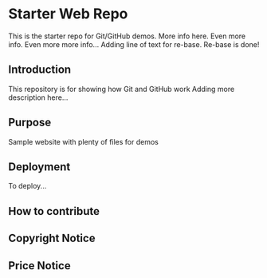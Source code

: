 # Starter Web Repo

This is the starter repo for Git/GitHub demos.
More info here.
Even more info.
Even more more info...
Adding line of text for re-base. Re-base is done!

## Introduction

This repository is for showing how Git and GitHub work
Adding more description here...

## Purpose

Sample website with plenty of files for demos

## Deployment
To deploy...

## How to contribute

## Copyright Notice

## Price Notice

